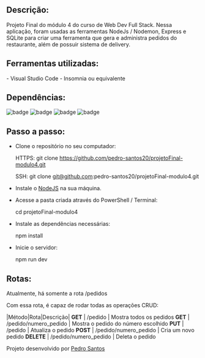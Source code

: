 ## Descrição:

<p>
Projeto Final do módulo 4 do curso de Web Dev Full Stack.
Nessa aplicação, foram usadas as ferramentas NodeJs / Nodemon, Express e SQLite para criar uma ferramenta que gera e administra pedidos do restaurante, além de possuir sistema de delivery.
</p>

## Ferramentas utilizadas:

<p> 
- Visual Studio Code
- Insomnia ou equivalente
</p>

## Dependências:

![badge](https://img.shields.io/badge/"cors"-"%5E2.8.5"-red)
![badge](https://img.shields.io/badge/"moment"-"%5E2.29.1"-red)
![badge](https://img.shields.io/badge/"nodemon"-"%5E2.0.15"-red)
![badge](https://img.shields.io/badge/"sqlite3"-"%5E5.0.2"-red)

## Passo a passo:

- Clone o repositório no seu computador:

    HTTPS: git clone https://github.com/pedro-santos20/projetoFinal-modulo4.git

    SSH: git clone git@github.com:pedro-santos20/projetoFinal-modulo4.git

- Instale o [NodeJS](https://nodejs.org/en/) na sua máquina. 

- Acesse a pasta criada através do PowerShell / Terminal:

    cd projetoFinal-modulo4

- Instale as dependências necessárias:

    npm install

- Inicie o servidor:

    npm run dev

## Rotas:

<p>
Atualmente, há somente a rota /pedidos

Com essa rota, é capaz de rodar todas as operações CRUD:

|Método|Rota|Descrição|
**GET** | /pedido | Mostra todos os pedidos
**GET** | /pedido/numero_pedido | Mostra o pedido do número escolhido
**PUT** | /pedido | Atualiza o pedido
**POST** | /pedido/numero_pedido | Cria um novo pedido
**DELETE** | /pedido/numero_pedido | Deleta o pedido
</p>

Projeto desenvolvido por [Pedro Santos](https://github.com/pedro-santos20)